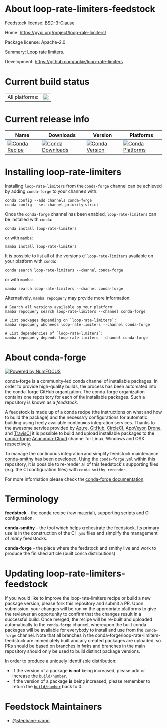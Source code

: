 About loop-rate-limiters-feedstock
==================================

Feedstock license: [BSD-3-Clause](https://github.com/conda-forge/loop-rate-limiters-feedstock/blob/main/LICENSE.txt)

Home: https://pypi.org/project/loop-rate-limiters/

Package license: Apache-2.0

Summary: Loop rate limiters.

Development: https://github.com/upkie/loop-rate-limiters

Current build status
====================


<table><tr><td>All platforms:</td>
    <td>
      <a href="https://dev.azure.com/conda-forge/feedstock-builds/_build/latest?definitionId=18314&branchName=main">
        <img src="https://dev.azure.com/conda-forge/feedstock-builds/_apis/build/status/loop-rate-limiters-feedstock?branchName=main">
      </a>
    </td>
  </tr>
</table>

Current release info
====================

| Name | Downloads | Version | Platforms |
| --- | --- | --- | --- |
| [![Conda Recipe](https://img.shields.io/badge/recipe-loop--rate--limiters-green.svg)](https://anaconda.org/conda-forge/loop-rate-limiters) | [![Conda Downloads](https://img.shields.io/conda/dn/conda-forge/loop-rate-limiters.svg)](https://anaconda.org/conda-forge/loop-rate-limiters) | [![Conda Version](https://img.shields.io/conda/vn/conda-forge/loop-rate-limiters.svg)](https://anaconda.org/conda-forge/loop-rate-limiters) | [![Conda Platforms](https://img.shields.io/conda/pn/conda-forge/loop-rate-limiters.svg)](https://anaconda.org/conda-forge/loop-rate-limiters) |

Installing loop-rate-limiters
=============================

Installing `loop-rate-limiters` from the `conda-forge` channel can be achieved by adding `conda-forge` to your channels with:

```
conda config --add channels conda-forge
conda config --set channel_priority strict
```

Once the `conda-forge` channel has been enabled, `loop-rate-limiters` can be installed with `conda`:

```
conda install loop-rate-limiters
```

or with `mamba`:

```
mamba install loop-rate-limiters
```

It is possible to list all of the versions of `loop-rate-limiters` available on your platform with `conda`:

```
conda search loop-rate-limiters --channel conda-forge
```

or with `mamba`:

```
mamba search loop-rate-limiters --channel conda-forge
```

Alternatively, `mamba repoquery` may provide more information:

```
# Search all versions available on your platform:
mamba repoquery search loop-rate-limiters --channel conda-forge

# List packages depending on `loop-rate-limiters`:
mamba repoquery whoneeds loop-rate-limiters --channel conda-forge

# List dependencies of `loop-rate-limiters`:
mamba repoquery depends loop-rate-limiters --channel conda-forge
```


About conda-forge
=================

[![Powered by
NumFOCUS](https://img.shields.io/badge/powered%20by-NumFOCUS-orange.svg?style=flat&colorA=E1523D&colorB=007D8A)](https://numfocus.org)

conda-forge is a community-led conda channel of installable packages.
In order to provide high-quality builds, the process has been automated into the
conda-forge GitHub organization. The conda-forge organization contains one repository
for each of the installable packages. Such a repository is known as a *feedstock*.

A feedstock is made up of a conda recipe (the instructions on what and how to build
the package) and the necessary configurations for automatic building using freely
available continuous integration services. Thanks to the awesome service provided by
[Azure](https://azure.microsoft.com/en-us/services/devops/), [GitHub](https://github.com/),
[CircleCI](https://circleci.com/), [AppVeyor](https://www.appveyor.com/),
[Drone](https://cloud.drone.io/welcome), and [TravisCI](https://travis-ci.com/)
it is possible to build and upload installable packages to the
[conda-forge](https://anaconda.org/conda-forge) [Anaconda-Cloud](https://anaconda.org/)
channel for Linux, Windows and OSX respectively.

To manage the continuous integration and simplify feedstock maintenance
[conda-smithy](https://github.com/conda-forge/conda-smithy) has been developed.
Using the ``conda-forge.yml`` within this repository, it is possible to re-render all of
this feedstock's supporting files (e.g. the CI configuration files) with ``conda smithy rerender``.

For more information please check the [conda-forge documentation](https://conda-forge.org/docs/).

Terminology
===========

**feedstock** - the conda recipe (raw material), supporting scripts and CI configuration.

**conda-smithy** - the tool which helps orchestrate the feedstock.
                   Its primary use is in the construction of the CI ``.yml`` files
                   and simplify the management of *many* feedstocks.

**conda-forge** - the place where the feedstock and smithy live and work to
                  produce the finished article (built conda distributions)


Updating loop-rate-limiters-feedstock
=====================================

If you would like to improve the loop-rate-limiters recipe or build a new
package version, please fork this repository and submit a PR. Upon submission,
your changes will be run on the appropriate platforms to give the reviewer an
opportunity to confirm that the changes result in a successful build. Once
merged, the recipe will be re-built and uploaded automatically to the
`conda-forge` channel, whereupon the built conda packages will be available for
everybody to install and use from the `conda-forge` channel.
Note that all branches in the conda-forge/loop-rate-limiters-feedstock are
immediately built and any created packages are uploaded, so PRs should be based
on branches in forks and branches in the main repository should only be used to
build distinct package versions.

In order to produce a uniquely identifiable distribution:
 * If the version of a package **is not** being increased, please add or increase
   the [``build/number``](https://docs.conda.io/projects/conda-build/en/latest/resources/define-metadata.html#build-number-and-string).
 * If the version of a package **is** being increased, please remember to return
   the [``build/number``](https://docs.conda.io/projects/conda-build/en/latest/resources/define-metadata.html#build-number-and-string)
   back to 0.

Feedstock Maintainers
=====================

* [@stephane-caron](https://github.com/stephane-caron/)

